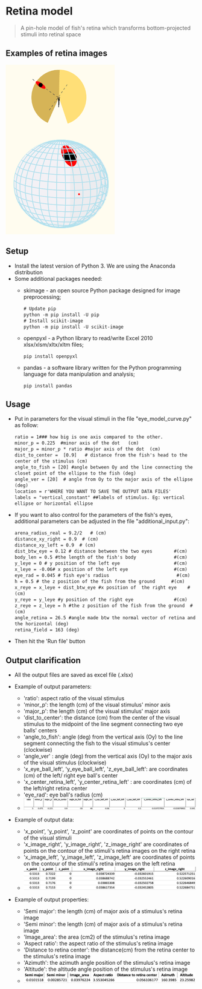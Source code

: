 # Retina model
> A pin-hole model of fish's retina which transforms bottom-projected stimuli into retinal space

## Examples of retina images 
![Example image](./retina_image.png)

## Setup
* Install the latest version of Python 3. We are using the Anaconda distribution
* Some additional packages needed: 
    * skimage - an open source Python package designed for image preprocessing; 
      ```
      # Update pip
      python -m pip install -U pip
      # Install scikit-image
      python -m pip install -U scikit-image
      ```   
    * openpyxl  - a Python library to read/write Excel 2010 xlsx/xlsm/xltx/xltm files; 
      ```
      pip install openpyxl      
      ```
   
    * pandas - a software library written for the Python programming language for data manipulation and analysis; 
      ```
      pip install pandas
      ```

## Usage
* Put in parameters for the visual stimuli in the file "eye_model_curve.py" as follow:
   ```
   ratio = 1### how big is one axis compared to the other.
   minor_p = 0.225  #minor axis of the dot   (cm)
   major_p = minor_p * ratio #major axis of the dot  (cm)
   dist_to_center =  [0.9]   # distance from the fish's head to the center of the stimulus (cm) 
   angle_to_fish = [20] #angle between Oy and the line connecting the closet point of the ellipse to the fish (deg) 
   angle_ver = [20]  # angle from Oy to the major axis of the ellipse  (deg)
   location = r'WHERE YOU WANT TO SAVE THE OUTPUT DATA FILES'
   labels = "vertical_constant" ##labels of stimulus. Eg: vertical ellipse or horizontal ellipse
   ```
   
* If you want to also control for the parameters of the fish's eyes, additional parameters can be adjusted in the file "additional_input.py":
   ```
   arena_radius_real = 9.2/2   # (cm)
   distance_xy_right = 0.9  # (cm)
   distance_xy_left = 0.9  # (cm)                                          
   dist_btw_eye = 0.12 # distance between the two eyes        #(cm)
   body_len = 0.5 #the length of the fish's body              #(cm)
   y_leye = 0 # y position of the left eye                    #(cm)
   x_leye = -0.06# x position of the left eye                 #(cm)
   eye_rad = 0.045 # fish eye's radius                         #(cm)
   h = 0.5 # the z position of the fish from the ground      #(cm)
   x_reye = x_leye + dist_btw_eye #x position of  the right eye    #(cm)
   y_reye = y_leye #y position of the right eye               #(cm)
   z_reye = z_leye = h #the z position of the fish from the ground  #(cm)
   angle_retina = 26.5 #angle made btw the normal vector of retina and the horizontal (deg)
   retina_field = 163 (deg)
   ```
 * Then hit the 'Run file' button
   
## Output clarification 
* All the output files are saved as excel file (.xlsx)
* Example of output parameters:
   * 'ratio': aspect ratio of the visual stimulus
   * 'minor_p': the length (cm) of the visual stimulus' minor axis 
   * 'major_p': the length (cm) of the visual stimulus' major axis 
   * 'dist_to_center': the distance (cm) from the center of the visual stimulus to the midpoint of the line segment connecting two eye balls' centers
   * 'angle_to_fish': angle (deg) from the vertical axis (Oy) to the line segment connecting the fish to the visual stimulus's center (clockwise)
   * 'angle_ver' : angle (deg) from the vertical axis (Oy) to the major axis of the visual stimulus (clockwise)
   * 'x_eye_ball_left', 'y_eye_ball_left', 'z_eye_ball_left': are coordinates (cm) of the left/ right eye ball's center 
   * 'x_center_retina_left', 'y_center_retina_left' : are coordinates (cm) of the left/right retina center
   * 'eye_rad': eye ball's radius (cm) 
   * ![Output image](./output_parameters.png)
* Example of output data:
   * 'x_point', 'y_point', 'z_point' are coordinates of points on the contour of the visual stimuli
   * 'x_image_right', 'y_image_right', 'z_image_right' are coordinates of points on the contour of the stimuli's retina images on the right retina
   * 'x_image_left', 'y_image_left', 'z_image_left' are coordinates of points on the contour of the stimuli's retina images on the left retina
   * ![Output image](./output_data.png)

* Example of output properties: 
   * 'Semi major': the length (cm) of major axis of a stimulus's retina image
   * 'Semi minor': the length (cm) of major axis of a stimulus's retina image
   * 'Image_area': the area (cm2) of the stimulus's retina image 
   * 'Aspect ratio': the aspect ratio of the stimulus's retina image
   * 'Distance to retina center': the distance(cm) from the retina center to the stimulus's retina image
   * 'Azimuth': the azimuth angle position of the stimulus's retina image
   * 'Altitude': the altitude angle position of the stimulus's retina image
   * ![Output image](./output_properties.png)
